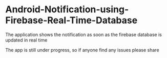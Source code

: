 # Android-Notification-using-Firebase-Real-Time-Database

The application shows the notification as soon as the firebase database is updated in real time

The app is still under progress, so if anyone find any issues please share
